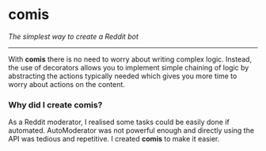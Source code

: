 
# comis #
*The simplest way to create a Reddit bot*

---
With **comis** there is no need to worry about writing complex logic. Instead, the use of decorators allows you to implement simple chaining of logic by abstracting the actions typically needed which gives you more time to worry about actions on the content. 

### Why did I create comis?
As a Reddit moderator, I realised some tasks could be easily done if automated. AutoModerator was not powerful enough and directly using the API was tedious and repetitive. I created **comis** to make it easier.
